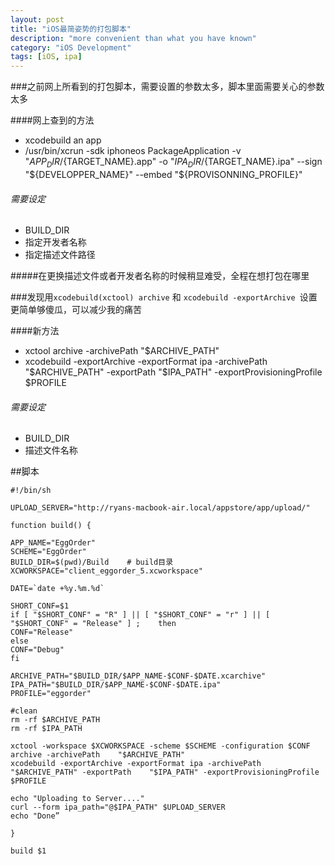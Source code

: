 ```yaml
---
layout: post
title: "iOS最简姿势的打包脚本"
description: "more convenient than what you have known"
category: "iOS Development"
tags: [iOS, ipa]
---
```



###之前网上所看到的打包脚本，需要设置的参数太多，脚本里面需要关心的参数太多

####网上查到的方法
* xcodebuild an app
* /usr/bin/xcrun -sdk iphoneos PackageApplication -v "${APP_DIR}/${TARGET_NAME}.app" -o "${IPA_DIR}/${TARGET_NAME}.ipa" --sign "${DEVELOPPER_NAME}" --embed "${PROVISONNING_PROFILE}"

###### 需要设定
* BUILD_DIR
* 指定开发者名称
* 指定描述文件路径

#####在更换描述文件或者开发者名称的时候稍显难受，全程在想打包在哪里



###发现用`xcodebuild(xctool) archive` 和 `xcodebuild -exportArchive `设置更简单够傻瓜，可以减少我的痛苦

####新方法
* xctool archive -archivePath 	"$ARCHIVE_PATH"
* xcodebuild -exportArchive -exportFormat ipa -archivePath "$ARCHIVE_PATH" -exportPath 	"$IPA_PATH" -exportProvisioningProfile $PROFILE

###### 需要设定
* BUILD_DIR
* 描述文件名称

##脚本

```lang=shell
#!/bin/sh

UPLOAD_SERVER="http://ryans-macbook-air.local/appstore/app/upload/"

function build() {

APP_NAME="EggOrder"
SCHEME="EggOrder"
BUILD_DIR=$(pwd)/Build    # build目录
XCWORKSPACE="client_eggorder_5.xcworkspace"

DATE=`date +%y.%m.%d`

SHORT_CONF=$1
if [ "$SHORT_CONF" = "R" ] || [ "$SHORT_CONF" = "r" ] || [ "$SHORT_CONF" = "Release" ] ; 	then
CONF="Release"
else
CONF="Debug"
fi

ARCHIVE_PATH="$BUILD_DIR/$APP_NAME-$CONF-$DATE.xcarchive"
IPA_PATH="$BUILD_DIR/$APP_NAME-$CONF-$DATE.ipa"
PROFILE="eggorder"

#clean
rm -rf $ARCHIVE_PATH
rm -rf $IPA_PATH

xctool -workspace $XCWORKSPACE -scheme $SCHEME -configuration $CONF archive -archivePath 	"$ARCHIVE_PATH"
xcodebuild -exportArchive -exportFormat ipa -archivePath "$ARCHIVE_PATH" -exportPath 	"$IPA_PATH" -exportProvisioningProfile $PROFILE

echo "Uploading to Server...."
curl --form ipa_path="@$IPA_PATH" $UPLOAD_SERVER
echo "Done”

}

build $1
```
